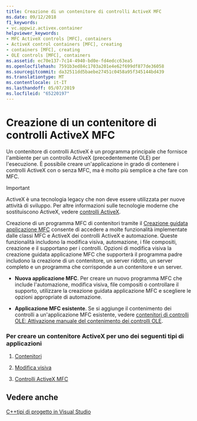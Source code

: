 ```yaml
---
title: Creazione di un contenitore di controlli ActiveX MFC
ms.date: 09/12/2018
f1_keywords:
- vc.appwiz.activex.container
helpviewer_keywords:
- MFC ActiveX controls [MFC], containers
- ActiveX control containers [MFC], creating
- containers [MFC], creating
- OLE controls [MFC], containers
ms.assetid: ec70e137-7c14-4940-bd0e-fd4edcc63ea5
ms.openlocfilehash: 7591b3ed84c1703a201e4e62f699df877de36058
ms.sourcegitcommit: da32511dd5baebe27451c0458a95f345144bd439
ms.translationtype: MT
ms.contentlocale: it-IT
ms.lasthandoff: 05/07/2019
ms.locfileid: "65220197"
---
```

# <a name="creating-an-mfc-activex-control-container"></a>Creazione di un contenitore di controlli ActiveX MFC

Un contenitore di controlli ActiveX è un programma principale che fornisce l'ambiente per un controllo ActiveX (precedentemente OLE) per l'esecuzione. È possibile creare un'applicazione in grado di contenere i controlli ActiveX con o senza MFC, ma è molto più semplice a che fare con MFC.

>[!IMPORTANT]
> ActiveX è una tecnologia legacy che non deve essere utilizzata per nuove attività di sviluppo. Per altre informazioni sulle tecnologie moderne che sostituiscono ActiveX, vedere [controlli ActiveX](../activex-controls.md).

Creazione di un programma MFC di contenitori tramite il [Creazione guidata applicazione MFC](../../mfc/reference/mfc-application-wizard.md) consente di accedere a molte funzionalità implementate dalle classi MFC e ActiveX dei controlli ActiveX e automazione. Queste funzionalità includono la modifica visiva, automazione, i file compositi, creazione e il supportano per i controlli. Opzioni di modifica visiva la creazione guidata applicazione MFC che supporterà il programma padre includono la creazione di un contenitore, un server ridotto, un server completo e un programma che corrisponde a un contenitore e un server.

- **Nuova applicazione MFC**. Per creare un nuovo programma MFC che include l'automazione, modifica visiva, file compositi o controllare il supporto, utilizzare la creazione guidata applicazione MFC e scegliere le opzioni appropriate di automazione.

- **Applicazione MFC esistente**. Se si aggiunge il contenimento dei controlli a un'applicazione MFC esistente, vedere [contenitori di controlli OLE: Attivazione manuale del contenimento dei controlli OLE](../../mfc/activex-control-containers-manually-enabling-activex-control-containment.md).

### <a name="to-create-an-activex-container-for-any-of-the-following-types-of-applications"></a>Per creare un contenitore ActiveX per uno dei seguenti tipi di applicazioni

1. [Contenitori](../../mfc/containers.md)

1. [Modifica visiva](../../mfc/ole-mfc.md)

1. [Controlli ActiveX MFC](../../mfc/mfc-activex-controls.md)

## <a name="see-also"></a>Vedere anche

[C++tipi di progetto in Visual Studio](../../build/reference/visual-cpp-project-types.md)

